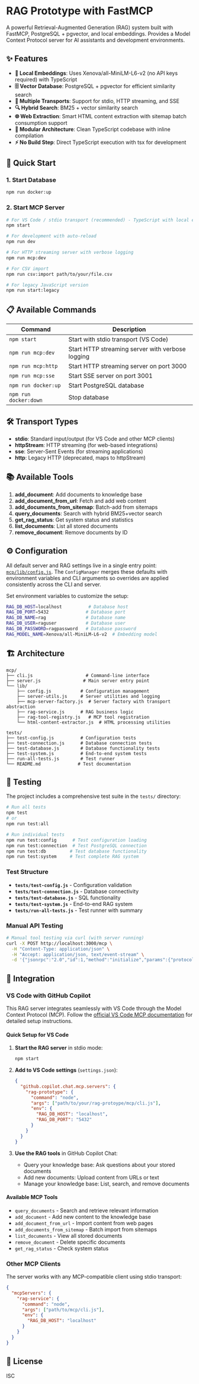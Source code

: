 # RAG Prototype with FastMCP

A powerful Retrieval-Augmented Generation (RAG) system built with FastMCP, PostgreSQL + pgvector, and local embeddings. Provides a Model Context Protocol server for AI assistants and development environments.

## ✨ Features

- **🧠 Local Embeddings**: Uses Xenova/all-MiniLM-L6-v2 (no API keys required) with TypeScript
- **🗄️ Vector Database**: PostgreSQL + pgvector for efficient similarity search
- **📡 Multiple Transports**: Support for stdio, HTTP streaming, and SSE
- **🔍 Hybrid Search**: BM25 + vector similarity search
- **🌐 Web Extraction**: Smart HTML content extraction with sitemap batch consumption support
- **🔧 Modular Architecture**: Clean TypeScript codebase with inline compilation
- **⚡ No Build Step**: Direct TypeScript execution with tsx for development

## 🚀 Quick Start

### 1. Start Database

```bash
npm run docker:up
```

### 2. Start MCP Server

```bash
# For VS Code / stdio transport (recommended) - TypeScript with local embeddings
npm start

# For development with auto-reload
npm run dev

# For HTTP streaming server with verbose logging
npm run mcp:dev

# For CSV import
npm run csv:import path/to/your/file.csv

# For legacy JavaScript version
npm run start:legacy
```

## 📋 Available Commands

| Command | Description |
|---------|-------------|
| `npm start` | Start with stdio transport (VS Code) |
| `npm run mcp:dev` | Start HTTP streaming server with verbose logging |
| `npm run mcp:http` | Start HTTP streaming server on port 3000 |
| `npm run mcp:sse` | Start SSE server on port 3001 |
| `npm run docker:up` | Start PostgreSQL database |
| `npm run docker:down` | Stop database |

## 🛠️ Transport Types

- **stdio**: Standard input/output (for VS Code and other MCP clients)
- **httpStream**: HTTP streaming (for web-based integrations)
- **sse**: Server-Sent Events (for streaming applications)
- **http**: Legacy HTTP (deprecated, maps to httpStream)

## 📚 Available Tools

1. **add_document**: Add documents to knowledge base
2. **add_document_from_url**: Fetch and add web content
3. **add_documents_from_sitemap**: Batch-add from sitemaps
4. **query_documents**: Search with hybrid BM25+vector search
5. **get_rag_status**: Get system status and statistics
6. **list_documents**: List all stored documents
7. **remove_document**: Remove documents by ID

## ⚙️ Configuration

All default server and RAG settings live in a single entry point:
[`mcp/lib/config.js`](mcp/lib/config.js). The `ConfigManager` merges these
defaults with environment variables and CLI arguments so overrides are applied
consistently across the CLI and server.

Set environment variables to customize the setup:

```bash
RAG_DB_HOST=localhost          # Database host
RAG_DB_PORT=5432              # Database port
RAG_DB_NAME=rag               # Database name
RAG_DB_USER=raguser           # Database user
RAG_DB_PASSWORD=ragpassword   # Database password
RAG_MODEL_NAME=Xenova/all-MiniLM-L6-v2  # Embedding model
```

## 🏗️ Architecture

```
mcp/
├── cli.js                    # Command-line interface
├── server.js                # Main server entry point
└── lib/
    ├── config.js           # Configuration management
    ├── server-utils.js     # Server utilities and logging
    ├── mcp-server-factory.js  # Server factory with transport abstraction
    ├── rag-service.js      # RAG business logic
    ├── rag-tool-registry.js   # MCP tool registration
    └── html-content-extractor.js  # HTML processing utilities

tests/
├── test-config.js          # Configuration tests
├── test-connection.js      # Database connection tests
├── test-database.js        # Database functionality tests
├── test-system.js          # End-to-end system tests
├── run-all-tests.js        # Test runner
└── README.md              # Test documentation
```

## 🧪 Testing

The project includes a comprehensive test suite in the `tests/` directory:

```bash
# Run all tests
npm test
# or
npm run test:all

# Run individual tests
npm run test:config      # Test configuration loading
npm run test:connection  # Test PostgreSQL connection  
npm run test:db         # Test database functionality
npm run test:system     # Test complete RAG system
```

### Test Structure
- **`tests/test-config.js`** - Configuration validation
- **`tests/test-connection.js`** - Database connectivity
- **`tests/test-database.js`** - SQL functionality  
- **`tests/test-system.js`** - End-to-end RAG system
- **`tests/run-all-tests.js`** - Test runner with summary

### Manual API Testing
```bash
# Manual tool testing via curl (with server running)
curl -X POST http://localhost:3000/mcp \
  -H "Content-Type: application/json" \
  -H "Accept: application/json, text/event-stream" \
  -d '{"jsonrpc":"2.0","id":1,"method":"initialize","params":{"protocolVersion":"2024-11-05","capabilities":{},"clientInfo":{"name":"test-client","version":"1.0.0"}}}'
```

## 🔌 Integration

### VS Code with GitHub Copilot

This RAG server integrates seamlessly with VS Code through the Model Context Protocol (MCP). Follow the [official VS Code MCP documentation](https://code.visualstudio.com/docs/copilot/customization/mcp-servers) for detailed setup instructions.

#### Quick Setup for VS Code

1. **Start the RAG server** in stdio mode:
   ```bash
   npm start
   ```

2. **Add to VS Code settings** (`settings.json`):
   ```json
   {
     "github.copilot.chat.mcp.servers": {
       "rag-prototype": {
         "command": "node",
         "args": ["path/to/your/rag-protoype/mcp/cli.js"],
         "env": {
           "RAG_DB_HOST": "localhost",
           "RAG_DB_PORT": "5432"
         }
       }
     }
   }
   ```

3. **Use the RAG tools** in GitHub Copilot Chat:
   - Query your knowledge base: Ask questions about your stored documents
   - Add new documents: Upload content from URLs or text
   - Manage your knowledge base: List, search, and remove documents

#### Available MCP Tools

- `query_documents` - Search and retrieve relevant information
- `add_document` - Add new content to the knowledge base
- `add_document_from_url` - Import content from web pages
- `add_documents_from_sitemap` - Batch import from sitemaps
- `list_documents` - View all stored documents
- `remove_document` - Delete specific documents
- `get_rag_status` - Check system status

### Other MCP Clients

The server works with any MCP-compatible client using stdio transport:

```json
{
  "mcpServers": {
    "rag-service": {
      "command": "node",
      "args": ["path/to/mcp/cli.js"],
      "env": {
        "RAG_DB_HOST": "localhost"
      }
    }
  }
}
```

## 📄 License

ISC
